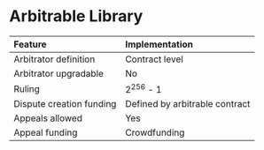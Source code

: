 # Arbitrable Library

| Feature | Implementation |
|:-|:-|
| Arbitrator definition | Contract level |
| Arbitrator upgradable | No |
| Ruling | 2<sup>256</sup> - 1 |
| Dispute creation funding | Defined by arbitrable contract |
| Appeals allowed | Yes |
| Appeal funding | Crowdfunding |
